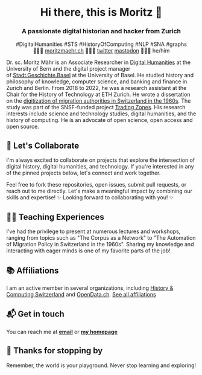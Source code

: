 <h1 align="center">Hi there, this is Moritz 👋</h1>

<h3 align="center">A passionate digital historian and hacker from Zurich</h3>

<p align='center'>#DigitalHumanities #STS #HistoryOfComputing #NLP #SNA #graphs<br>👨🏻‍💻 <a href="https://moritzmaehr.ch/">moritzmaehr.ch</a> 🙇🏻‍♂️ <a href="https://twitter.com/moritzmaehr">twitter</a> <a rel="me" href="https://mastodon.social/@maehr">mastodon</a> 🧜🏻‍♂️ he/him</p>

Dr. sc. Moritz Mähr is an Associate Researcher in [Digital Humanities](https://www.dh.unibe.ch/) at the University of Bern and the digital project manager of [Stadt.Geschichte.Basel](https://www.stadtgeschichtebasel.ch/) at the University of Basel. He studied history and philosophy of knowledge, computer science, and banking and finance in Zurich and Berlin. From 2018 to 2022, he was a research assistant at the Chair for the History of Technology at ETH Zurich. He wrote a dissertation on the [digitization of migration authorities in Switzerland in the 1960s](https://doi.org/10.3929/ethz-b-000587758). The study was part of the SNSF-funded project [Trading Zones](https://data.snf.ch/grants/grant/188795). His research interests include science and technology studies, digital humanities, and the history of computing. He is an advocate of open science, open access and open source.

## 🌟 Let's Collaborate

I'm always excited to collaborate on projects that explore the intersection of digital history, digital humanities, and technology. If you're interested in any of the pinned projects below, let's connect and work together.

Feel free to fork these repositories, open issues, submit pull requests, or reach out to me directly. Let's make a meaningful impact by combining our skills and expertise! ✨ Looking forward to collaborating with you! ✨

## 🧑‍🏫 Teaching Experiences

I've had the privilege to present at numerous lectures and workshops, ranging from topics such as "The Corpus as a Network" to "The Automation of Migration Policy in Switzerland in the 1960s". Sharing my knowledge and interacting with eager minds is one of my favorite parts of the job!

## 📚 Affiliations

I am an active member in several organizations, including [History & Computing Switzerland](https://ahc-ch.ch/) and [OpenData.ch](https://ahc-ch.ch/). [See all affiliations](https://moritzmaehr.ch/)

## 📬 Get in touch

You can reach me at **[email](https://www.dh.unibe.ch/about_us/people/dr_sc_maehr_moritz/index_eng.html)** or **[my homepage](https://moritzmaehr.ch/)**

## 🎉 Thanks for stopping by

Remember, the world is your playground. Never stop learning and exploring!
